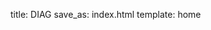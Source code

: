title: DIAG
save_as:  index.html
template: home

<!---

This page is generated automatically. Please do not change the content of this page.

--->
